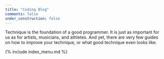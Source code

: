```yaml
---
title: "Coding Blog"
comments: false
under_construction: false
---
```


Technique is the foundation of a good programmer. It is just as important for us as for artists, musicians, and athletes. And yet, there are very few guides on how to improve your technique, or what good technique even looks like.

{% include index_menu.md %}
